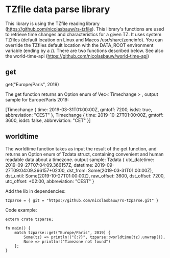 # TZfile data parse library

This library is using the TZfile reading library (https://github.com/nicolasbauw/rs-tzfile).
This library's functions are used to retrieve time changes and characteristics for a given TZ.
It uses system TZfiles (default location on Linux and Macos /usr/share/zoneinfo). You can override the TZfiles default location with the DATA_ROOT environment variable (ending by a /).
There are two functions described below.
See also the world-time-api (https://github.com/nicolasbauw/world-time-api)

## get

get("Europe/Paris", 2019)

The get function returns an Option enum of Vec< Timechange > , output sample for Europe/Paris 2019:

[Timechange { time: 2019-03-31T01:00:00Z, gmtoff: 7200, isdst: true, abbreviation: "CEST" },
Timechange { time: 2019-10-27T01:00:00Z, gmtoff: 3600, isdst: false, abbreviation: "CET" }]

## worldtime

The worldtime function takes as input the result of the get function, and returns an Option enum of Tzdata struct, containing convenient and human readable data about a timezone. output sample:
Tzdata { utc_datetime: 2019-09-27T07:04:09.366157Z, datetime: 2019-09-27T09:04:09.366157+02:00, dst_from: Some(2019-03-31T01:00:00Z), dst_until: Some(2019-10-27T01:00:00Z),
raw_offset: 3600, dst_offset: 7200, utc_offset: +02:00, abbreviation: "CEST" }

Add the lib in dependencies:

```
tzparse = { git = "https://github.com/nicolasbauw/rs-tzparse.git" }
```

Code example:

```
extern crate tzparse;

fn main() {
    match tzparse::get("Europe/Paris", 2019) {
        Some(tz) => println!("{:?}", tzparse::worldtime(tz).unwrap()),
        None => println!("Timezone not found")
    };
}
```